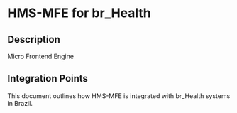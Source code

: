 # HMS-MFE for br_Health

## Description

Micro Frontend Engine

## Integration Points

This document outlines how HMS-MFE is integrated with br_Health systems in Brazil.
